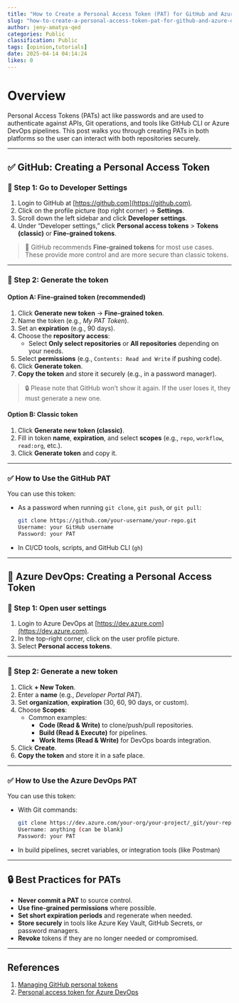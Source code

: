 ```yaml
---
title: "How to Create a Personal Access Token (PAT) for GitHub and Azure DevOps"
slug: "how-to-create-a-personal-access-token-pat-for-github-and-azure-devops-8b1373"
author: jeny-amatya-qed
categories: Public
classification: Public
tags: [opinion,tutorials]
date: 2025-04-14 04:14:24 
likes: 0
---
```


# Overview

Personal Access Tokens (PATs) act like passwords and are used to authenticate against APIs, Git operations, and tools like GitHub CLI or Azure DevOps pipelines. This post walks you through creating PATs in both platforms so the user can interact with both repositories securely.

---

## ✅ GitHub: Creating a Personal Access Token

### 🔹 Step 1: Go to Developer Settings

1. Login to GitHub at [https://github.com](https://github.com).
2. Click on the profile picture (top right corner) → **Settings**.
3. Scroll down the left sidebar and click **Developer settings**.
4. Under “Developer settings,” click **Personal access tokens** > **Tokens (classic)** or **Fine-grained tokens**.

> 📝 GitHub recommends **Fine-grained tokens** for most use cases. These provide more control and are more secure than classic tokens.

---

### 🔹 Step 2: Generate the token

#### Option A: **Fine-grained token (recommended)**

1. Click **Generate new token** → **Fine-grained token**.
2. Name the token (e.g., _My PAT Token_).
3. Set an **expiration** (e.g., 90 days).
4. Choose the **repository access**:
   - Select **Only select repositories** or **All repositories** depending on your needs.
5. Select **permissions** (e.g., `Contents: Read and Write` if pushing code).
6. Click **Generate token**.
7. **Copy the token** and store it securely (e.g., in a password manager).

> 🔒 Please note that GitHub won’t show it again. If the user loses it, they must generate a new one.

#### Option B: **Classic token**

1. Click **Generate new token (classic)**.
2. Fill in token **name**, **expiration**, and select **scopes** (e.g., `repo`, `workflow`, `read:org`, etc.).
3. Click **Generate token** and copy it.

---

### ✅ How to Use the GitHub PAT

You can use this token:
- As a password when running `git clone`, `git push`, or `git pull`:

    ```bash
    git clone https://github.com/your-username/your-repo.git
    Username: your GitHub username
    Password: your PAT
    ```

- In CI/CD tools, scripts, and GitHub CLI (`gh`)

---

## 🔷 Azure DevOps: Creating a Personal Access Token

### 🔹 Step 1: Open user settings

1. Login to Azure DevOps at [https://dev.azure.com](https://dev.azure.com).
2. In the top-right corner, click on the user profile picture.
3. Select **Personal access tokens**.

---

### 🔹 Step 2: Generate a new token

1. Click **+ New Token**.
2. Enter a **name** (e.g., _Developer Portal PAT_).
3. Set **organization**, **expiration** (30, 60, 90 days, or custom).
4. Choose **Scopes**:
   - Common examples:
     - **Code (Read & Write)** to clone/push/pull repositories.
     - **Build (Read & Execute)** for pipelines.
     - **Work Items (Read & Write)** for DevOps boards integration.
5. Click **Create**.
6. **Copy the token** and store it in a safe place.

---


### ✅ How to Use the Azure DevOps PAT

You can use this token:
- With Git commands:

    ```bash
    git clone https://dev.azure.com/your-org/your-project/_git/your-repo
    Username: anything (can be blank)
    Password: your PAT
    ```

- In build pipelines, secret variables, or integration tools (like Postman)

---

## 🔒 Best Practices for PATs

- **Never commit a PAT** to source control.
- **Use fine-grained permissions** where possible.
- **Set short expiration periods** and regenerate when needed.
- **Store securely** in tools like Azure Key Vault, GitHub Secrets, or password managers.
- **Revoke** tokens if they are no longer needed or compromised.

---

## References
1. [Managing GitHub personal tokens](https://docs.github.com/en/authentication/keeping-your-account-and-data-secure/managing-your-personal-access-tokens)
2. [Personal access token for Azure DevOps](https://learn.microsoft.com/en-us/azure/devops/organizations/accounts/use-personal-access-tokens-to-authenticate?view=azure-devops&tabs=Windows)